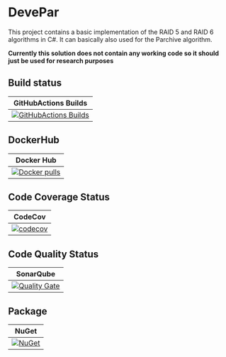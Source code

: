 # DevePar
This project contains a basic implementation of the RAID 5 and RAID 6 algorithms in C#. It can basically also used for the Parchive algorithm.

**Currently this solution does not contain any working code so it should just be used for research purposes**

## Build status

| GitHubActions Builds |
|:--------------------:|
| [![GitHubActions Builds](https://github.com/devedse/DevePar/workflows/GitHubActionsBuilds/badge.svg)](https://github.com/devedse/DevePar/actions/workflows/githubactionsbuilds.yml) |

## DockerHub

| Docker Hub |
|:----------:|
| [![Docker pulls](https://img.shields.io/docker/v/devedse/deveparconsoleapp)](https://hub.docker.com/r/devedse/deveparconsoleapp/) |

## Code Coverage Status

| CodeCov |
|:-------:|
| [![codecov](https://codecov.io/gh/devedse/DevePar/branch/master/graph/badge.svg)](https://codecov.io/gh/devedse/DevePar) |

## Code Quality Status

| SonarQube |
|:---------:|
| [![Quality Gate](https://sonarcloud.io/api/project_badges/measure?project=DevePar&metric=alert_status)](https://sonarcloud.io/dashboard?id=DevePar) |

## Package

| NuGet |
|:-----:|
| [![NuGet](https://img.shields.io/nuget/v/DevePar.svg)](https://www.nuget.org/packages/DevePar/) |
